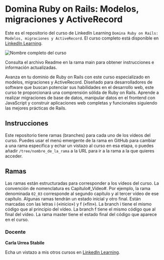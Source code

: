 # Domina Ruby on Rails: Modelos, migraciones y ActiveRecord

Este es el repositorio del curso de LinkedIn Learning `Domina Ruby on Rails: Modelos, migraciones y ActiveRecord`. El curso completo está disponible en [LinkedIn Learning][lil-course-url].

![Nombre completo del curso][lil-thumbnail-url] 

Consulta el archivo Readme en la rama main para obtener instrucciones e información actualizadas.

Avanza en tu dominio de Ruby on Rails con este curso especializado en modelos, migraciones y ActiveRecord. Diseñado para desarrolladores de software que buscan potenciar sus habilidades en el desarrollo web, este curso te proporcionará una comprensión sólida de Ruby on Rails. Aprende a realizar migraciones de base de datos, manipular datos en el frontend con JavaScript y construir aplicaciones web completas y funcionales siguiendo las mejores prácticas de Rails.

## Instrucciones

Este repositorio tiene ramas (branches) para cada uno de los vídeos del curso. Puedes usar el menú emergente de la rama en GitHub para cambiar a una rama específica y echar un vistazo al curso en esa etapa, o puedes añadir `/tree/nombre_de_la_rama` a la URL para ir a la rama a la que quieres acceder.

## Ramas

Las ramas están estructuradas para corresponder a los vídeos del curso. La convención de nomenclatura es Capítulo#_Vídeo#. Por ejemplo, la rama denominada `02_03` corresponde al segundo capítulo y al tercer vídeo de ese capítulo. Algunas ramas tendrán un estado inicial y otro final. Están marcadas con las letras i («inicio») y f («fin»). La branch i tiene el mismo código que al principio del vídeo. La branch f tiene el mismo código que al final del vídeo. La rama master tiene el estado final del código que aparece en el curso.

### Docente

**Carla Urrea Stabile**

Echa un vistazo a mis otros cursos en [LinkedIn Learning](https://www.linkedin.com/learning/instructors/carla-urrea-stabile).

[0]: # (Replace these placeholder URLs with actual course URLs)
[lil-course-url]: https://www.linkedin.com
[lil-thumbnail-url]: https:

[1]: # (End of ES-Instruction ###############################################################################################)
